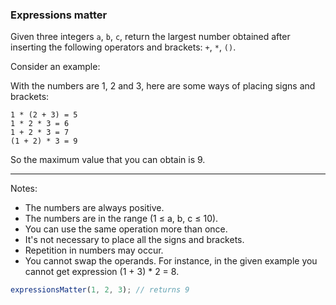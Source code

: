 ### Expressions matter

Given three integers `a`, `b`, `c`, return the largest number obtained after inserting the following operators and brackets: `+`, `*`, `()`.

Consider an example:

With the numbers are 1, 2 and 3, here are some ways of placing signs and brackets:
```
1 * (2 + 3) = 5
1 * 2 * 3 = 6
1 + 2 * 3 = 7
(1 + 2) * 3 = 9
```
So the maximum value that you can obtain is 9.
___

Notes:
* The numbers are always positive.
* The numbers are in the range (1 ≤ a, b, c  ≤ 10).
* You can use the same operation more than once.
* It's not necessary to place all the signs and brackets.
* Repetition in numbers may occur.
* You cannot swap the operands. For instance, in the given example you cannot get expression (1 + 3) * 2 = 8.

```javascript
expressionsMatter(1, 2, 3); // returns 9
```
